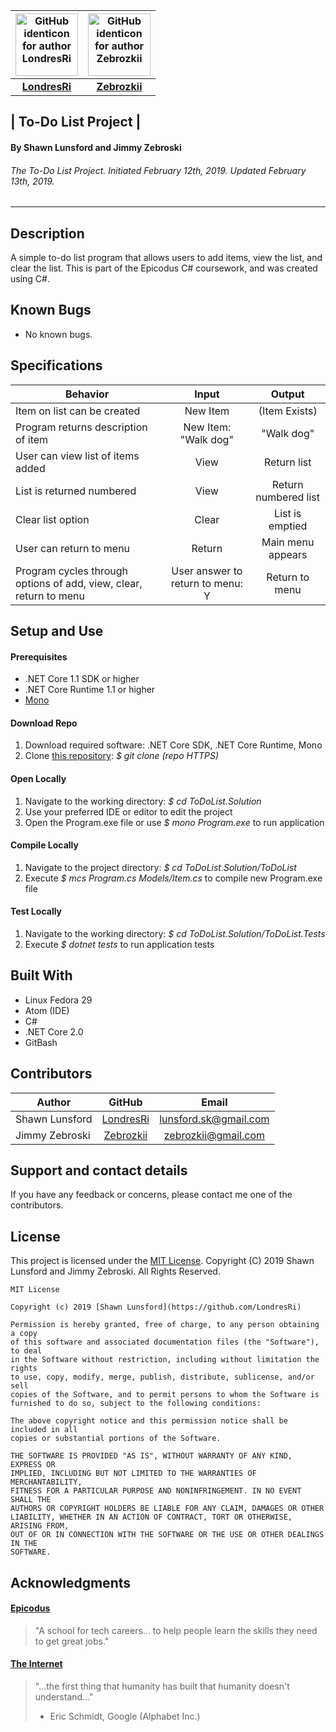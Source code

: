 | <img src="https://github.com/identicons/londresri.png" width=100 alt="GitHub identicon for author LondresRi"> | <img src="https://github.com/identicons/zebrozkii.png" width=100 alt="GitHub identicon for author Zebrozkii"> |
|:-----:|:-----:
| [**LondresRi**](https://github.com/LondresRi)| [**Zebrozkii**](https://github.com/Zebrozkii)|

## | **To-Do List Project** |

#### By Shawn Lunsford and Jimmy Zebroski
###### The To-Do List Project. Initiated February 12th, 2019. Updated February 13th, 2019.

----------

## Description
A simple to-do list program that allows users to add items, view the list, and clear the list. This is part of the Epicodus C# coursework, and was created using C#.

## Known Bugs

* No known bugs.

## Specifications

| Behavior | Input | Output |
|----------|:-----:|:------:|
| Item on list can be created | New Item | (Item Exists) |
| Program returns description of item | New Item: "Walk dog" | "Walk dog" |
| User can view list of items added | View | Return list |
| List is returned numbered | View | Return numbered list |
| Clear list option | Clear | List is emptied |
| User can return to menu | Return | Main menu appears |
| Program cycles through options of add, view, clear, return to menu | User answer to return to menu: Y | Return to menu |

## Setup and Use

#### Prerequisites
* .NET Core 1.1 SDK or higher
* .NET Core Runtime 1.1 or higher
* [Mono](https://www.mono-project.com/)

#### Download Repo
1. Download required software: .NET Core SDK, .NET Core Runtime, Mono
2. Clone [this repository](https://github.com/LondresRi/ToDoList.Solution): _$ git clone (repo HTTPS)_

#### Open Locally
1. Navigate to the working directory: _$ cd ToDoList.Solution_
2. Use your preferred IDE or editor to edit the project
3. Open the Program.exe file or use _$ mono Program.exe_ to run application

#### Compile Locally
1. Navigate to the project directory: _$ cd ToDoList.Solution/ToDoList_
2. Execute _$ mcs Program.cs Models/Item.cs_ to compile new Program.exe file

#### Test Locally
1. Navigate to the working directory: _$ cd ToDoList.Solution/ToDoList.Tests_
2. Execute _$ dotnet tests_ to run application tests

## Built With

* Linux Fedora 29
* Atom (IDE)
* C#
* .NET Core 2.0
* GitBash

## Contributors

| Author | GitHub | Email |
|--------|:------:|:-----:|
| Shawn Lunsford | [LondresRi](https://github.com/LondresRi) |  [lunsford.sk@gmail.com](mailto:lunsford.sk@gmail.com) |
| Jimmy Zebroski | [Zebrozkii](https://github.com/Zebrozkii) | [zebrozkii@gmail.com](mailto:zebrozkii@gmail.com) |

## Support and contact details

If you have any feedback or concerns, please contact me one of the contributors.

## License

This project is licensed under the [MIT License](https://opensource.org/licenses/MIT). Copyright (C) 2019 Shawn Lunsford and Jimmy Zebroski. All Rights Reserved.
```
MIT License

Copyright (c) 2019 [Shawn Lunsford](https://github.com/LondresRi)

Permission is hereby granted, free of charge, to any person obtaining a copy
of this software and associated documentation files (the "Software"), to deal
in the Software without restriction, including without limitation the rights
to use, copy, modify, merge, publish, distribute, sublicense, and/or sell
copies of the Software, and to permit persons to whom the Software is
furnished to do so, subject to the following conditions:

The above copyright notice and this permission notice shall be included in all
copies or substantial portions of the Software.

THE SOFTWARE IS PROVIDED "AS IS", WITHOUT WARRANTY OF ANY KIND, EXPRESS OR
IMPLIED, INCLUDING BUT NOT LIMITED TO THE WARRANTIES OF MERCHANTABILITY,
FITNESS FOR A PARTICULAR PURPOSE AND NONINFRINGEMENT. IN NO EVENT SHALL THE
AUTHORS OR COPYRIGHT HOLDERS BE LIABLE FOR ANY CLAIM, DAMAGES OR OTHER
LIABILITY, WHETHER IN AN ACTION OF CONTRACT, TORT OR OTHERWISE, ARISING FROM,
OUT OF OR IN CONNECTION WITH THE SOFTWARE OR THE USE OR OTHER DEALINGS IN THE
SOFTWARE.
```

## Acknowledgments

#### [Epicodus](https://www.epicodus.com/)
>"A school for tech careers... to help people learn the skills they need to get great jobs."

#### [The Internet](https://webfoundation.org/)
> "...the first thing that humanity has built that humanity doesn't understand..."
> - Eric Schmidt, Google (Alphabet Inc.)
